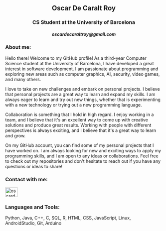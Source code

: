 <h2 align="center"> Oscar De Caralt Roy </h2>
<h3 align="center"> CS Student at the University of Barcelona </h3>
<h5 align="center"> oscardecaraltroy@gmail.com </h5>

<h3 align="left">About me:</h3>
Hello there! Welcome to my GitHub profile! As a third-year Computer Science student at the University of Barcelona, I have developed a great interest in software development. I am passionate about programming and exploring new areas such as computer graphics, AI, security, video games, and many others.

I love to take on new challenges and embark on personal projects. I believe that personal projects are a great way to learn and expand my skills. I am always eager to learn and try out new things, whether that is experimenting with a new technology or trying out a new programming language.

Collaboration is something that I hold in high regard. I enjoy working in a team, and I believe that it's an excellent way to come up with creative solutions and produce great results. Working with people with different perspectives is always exciting, and I believe that it's a great way to learn and grow.

On my GitHub account, you can find some of my personal projects that I have worked on. I am always looking for new and exciting ways to apply my programming skills, and I am open to any ideas or collaborations. Feel free to check out my repositories and don't hesitate to reach out if you have any questions or ideas to share!



<h3 align="left">Contact with me:</h3> 
<p align="left">
<a href="[https://instagram.com/oscardecaralt]" target="blank"><img align="center" src="https://raw.githubusercontent.com/rahuldkjain/github-profile-readme-generator/master/src/images/icons/Social/instagram.svg" alt="oscardecaralt" height="30" width="40" /></a>
</p>

<h3 align="left">Languages and Tools:</h3>

Python, Java, C++, C, SQL, R, HTML, CSS, JavaScript, Linux, AndroidStudio, Git, Arduino


